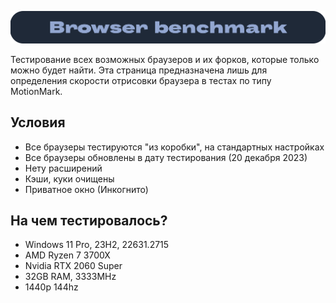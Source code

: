 ![Windows Section](https://github.com/xtcorp/browser-benchmark-results/blob/main/images/BrowserBench.png)

Тестирование всех возможных браузеров и их форков, которые только можно будет найти. Эта страница предназначена лишь для определения скорости отрисовки браузера в тестах по типу MotionMark.

## Условия
- Все браузеры тестируются "из коробки", на стандартных настройках
- Все браузеры обновлены в дату тестирования (20 декабря 2023)
- Нету расширений
- Кэши, куки очищены
- Приватное окно (Инкогнито)

## На чем тестировалось?
- Windows 11 Pro, 23H2, 22631.2715
- AMD Ryzen 7 3700X
- Nvidia RTX 2060 Super
- 32GB RAM, 3333MHz
- 1440p 144hz
